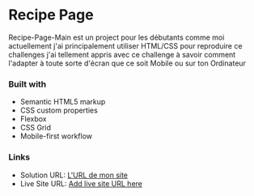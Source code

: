 # Recipe Page 
Recipe-Page-Main est un project pour les débutants comme moi actuellement j'ai principalement utiliser HTML/CSS pour reproduire ce challenges 
j'ai tellement appris avec ce challenge à savoir comment l'adapter à toute sorte d'écran 
que ce soit Mobile ou sur ton Ordinateur

### Built with

- Semantic HTML5 markup
- CSS custom properties
- Flexbox
- CSS Grid
- Mobile-first workflow

### Links

- Solution URL: [L'URL de mon site](https://github.com/Yankeyange/Mama)
- Live Site URL: [Add live site URL here](https://your-live-site-url.com)
